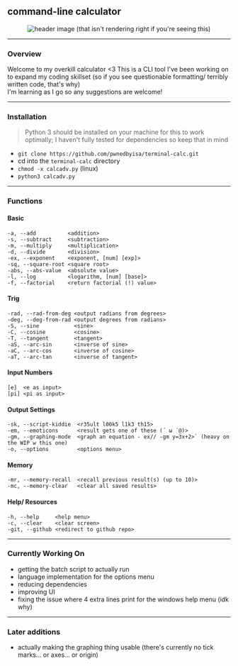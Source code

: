 ## command-line calculator 

<p align="center">
 <img src="https://github.com/pwnedbyisa/terminal-calc/assets/138353745/c6031d80-d67c-47eb-b601-92f4ba57516c" alt="header image (that isn't rendering right if you're seeing this)"/>
</p>

___
### Overview
Welcome to my overkill calculator <3 This is a CLI tool I've been working on to expand my coding skillset (so if you see questionable formatting/ terribly written code, that's why) <br>
I'm learning as I go so any suggestions are welcome!

___
### Installation
> Python 3 should be installed on your machine for this to work optimally; I haven't fully tested for dependencies so keep that in mind
- `git clone https://github.com/pwnedbyisa/terminal-calc.git`
- cd into the `terminal-calc` directory
- `chmod -x calcadv.py` (linux)
- `python3 calcadv.py`
___
### Functions
#### Basic
```
-a, --add          <addition>
-s, --subtract     <subtraction>
-m, --multiply     <multiplication>
-d, --divide       <division>
-ex, --exponent    <exponent, [num] [exp]>
-sq, --square-root <square root>
-abs, --abs-value  <absolute value>
-l, --log          <logarithm, [num] [base]>
-f, --factorial    <return factorial (!) value>
```

#### Trig
```
-rad, --rad-from-deg <output radians from degrees>
-deg, --deg-from-rad <output degrees from radians>
-S, --sine           <sine>
-C, --cosine         <cosine>
-T, --tangent        <tangent>
-aS, --arc-sin       <inverse of sine>
-aC, --arc-cos       <inverse of cosine>
-aT, --arc-tan       <inverse of tangent>
```

#### Input Numbers
```
[e]  <e as input>
[pi] <pi as input>
```

#### Output Settings
```
-sk, --script-kiddie  <r35ult l00k5 l1k3 th15>
-em, --emoticons      <result gets one of these (´ ω ´@)>
-gm, --graphing-mode  <graph an equation - ex// -gm y=3x+2>` (heavy on the WIP w this one)
-o, --options         <options menu>
```

#### Memory
```
-mr, --memory-recall  <recall previous result(s) (up to 10)>
-mc, --memory-clear   <clear all saved results>
```

#### Help/ Resources
```
-h, --help     <help menu>
-c, --clear    <clear screen>
-git, --github <redirect to github repo>
```
___
### Currently Working On
 - getting the batch script to actually run
 - language implementation for the options menu
 - reducing dependencies
 - improving UI
 - fixing the issue where 4 extra lines print for the windows help menu (idk why)
___
### Later additions
 - actually making the graphing thing usable (there's currently no tick marks... or axes... or origin)

